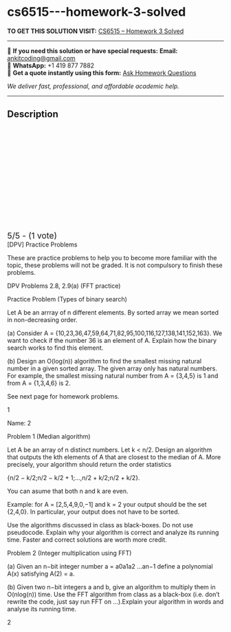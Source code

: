 # cs6515---homework-3-solved
**TO GET THIS SOLUTION VISIT:** [CS6515 – Homework 3 Solved](https://www.ankitcodinghub.com/product/cs6515-name/)


---

📩 **If you need this solution or have special requests:** **Email:** ankitcoding@gmail.com  
📱 **WhatsApp:** +1 419 877 7882  
📄 **Get a quote instantly using this form:** [Ask Homework Questions](https://www.ankitcodinghub.com/services/ask-homework-questions/)

*We deliver fast, professional, and affordable academic help.*

---

<h2>Description</h2>



<div class="kk-star-ratings kksr-auto kksr-align-center kksr-valign-top" data-payload="{&quot;align&quot;:&quot;center&quot;,&quot;id&quot;:&quot;106030&quot;,&quot;slug&quot;:&quot;default&quot;,&quot;valign&quot;:&quot;top&quot;,&quot;ignore&quot;:&quot;&quot;,&quot;reference&quot;:&quot;auto&quot;,&quot;class&quot;:&quot;&quot;,&quot;count&quot;:&quot;1&quot;,&quot;legendonly&quot;:&quot;&quot;,&quot;readonly&quot;:&quot;&quot;,&quot;score&quot;:&quot;5&quot;,&quot;starsonly&quot;:&quot;&quot;,&quot;best&quot;:&quot;5&quot;,&quot;gap&quot;:&quot;4&quot;,&quot;greet&quot;:&quot;Rate this product&quot;,&quot;legend&quot;:&quot;5\/5 - (1 vote)&quot;,&quot;size&quot;:&quot;24&quot;,&quot;title&quot;:&quot;CS6515 - Homework 3 Solved&quot;,&quot;width&quot;:&quot;138&quot;,&quot;_legend&quot;:&quot;{score}\/{best} - ({count} {votes})&quot;,&quot;font_factor&quot;:&quot;1.25&quot;}">

<div class="kksr-stars">

<div class="kksr-stars-inactive">
            <div class="kksr-star" data-star="1" style="padding-right: 4px">


<div class="kksr-icon" style="width: 24px; height: 24px;"></div>
        </div>
            <div class="kksr-star" data-star="2" style="padding-right: 4px">


<div class="kksr-icon" style="width: 24px; height: 24px;"></div>
        </div>
            <div class="kksr-star" data-star="3" style="padding-right: 4px">


<div class="kksr-icon" style="width: 24px; height: 24px;"></div>
        </div>
            <div class="kksr-star" data-star="4" style="padding-right: 4px">


<div class="kksr-icon" style="width: 24px; height: 24px;"></div>
        </div>
            <div class="kksr-star" data-star="5" style="padding-right: 4px">


<div class="kksr-icon" style="width: 24px; height: 24px;"></div>
        </div>
    </div>

<div class="kksr-stars-active" style="width: 138px;">
            <div class="kksr-star" style="padding-right: 4px">


<div class="kksr-icon" style="width: 24px; height: 24px;"></div>
        </div>
            <div class="kksr-star" style="padding-right: 4px">


<div class="kksr-icon" style="width: 24px; height: 24px;"></div>
        </div>
            <div class="kksr-star" style="padding-right: 4px">


<div class="kksr-icon" style="width: 24px; height: 24px;"></div>
        </div>
            <div class="kksr-star" style="padding-right: 4px">


<div class="kksr-icon" style="width: 24px; height: 24px;"></div>
        </div>
            <div class="kksr-star" style="padding-right: 4px">


<div class="kksr-icon" style="width: 24px; height: 24px;"></div>
        </div>
    </div>
</div>


<div class="kksr-legend" style="font-size: 19.2px;">
            5/5 - (1 vote)    </div>
    </div>
[DPV] Practice Problems

These are practice problems to help you to become more familiar with the topic, these problems will not be graded. It is not compulsory to finish these problems.

DPV Problems 2.8, 2.9(a) (FFT practice)

Practice Problem (Types of binary search)

Let A be an arrray of n different elements. By sorted array we mean sorted in non-decreasing order.

(a) Consider A = {10,23,36,47,59,64,71,82,95,100,116,127,138,141,152,163}. We want to check if the number 36 is an element of A. Explain how the binary search works to find this element.

(b) Design an O(log(n)) algorithm to find the smallest missing natural number in a given sorted array. The given array only has natural numbers. For example, the smallest missing natural number from A = {3,4,5} is 1 and from A = {1,3,4,6} is 2.

See next page for homework problems.

1

Name: 2

Problem 1 (Median algorithm)

Let A be an array of n distinct numbers. Let k &lt; n/2. Design an algorithm that outputs the kth elements of A that are closest to the median of A. More precisely, your algorithm should return the order statistics

{n/2 − k/2;n/2 − k/2 + 1;…,n/2 + k/2;n/2 + k/2}.

You can asume that both n and k are even.

Example: for A = [2,5,4,9,0,−1] and k = 2 your output should be the set {2,4,0}. In particular, your output does not have to be sorted.

Use the algorithms discussed in class as black-boxes. Do not use pseudocode. Explain why your algorithm is correct and analyze its running time. Faster and correct solutions are worth more credit.

Problem 2 (Integer multiplication using FFT)

(a) Given an n−bit integer number a = a0a1a2 …an−1 define a polynomial A(x) satisfying A(2) = a.

(b) Given two n−bit integers a and b, give an algorithm to multiply them in O(nlog(n)) time. Use the FFT algorithm from class as a black-box (i.e. don’t rewrite the code, just say run FFT on …).Explain your algorithm in words and analyse its running time.

2

